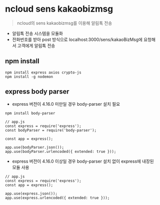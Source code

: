 # ncloud sens kakaobizmsg
> ncloud의 sens kakaobizmsg를 이용해 알림톡 전송
 - 알림톡 전송 시스템을 모듈화
 - 전화번호를 받아 post 방식으로 localhost:3000/sens/kakaoBizMsg에 요청해서 고객에게 알림톡 전송

## npm install
```
npm install express axios crypto-js
npm install -g nodemon
```

## express body parser
 - express 버전이 4.16.0 미만일 경우 body-parser 설치 필요
```
npm install body-parser

// app.js
const express = require('express');
const bodyParser = require('body-parser');

const app = express();

app.use(bodyParser.json());
app.use(bodyParser.urlencoded({ extended: true }));
```

 - express 버전이 4.16.0 이상일 경우 body-parser 설치 없이 express에 내장된 모듈 사용
```
// app.js
const express = require('express');
const app = express();

app.use(express.json());
app.use(express.urlencoded({ extended: true }));
```